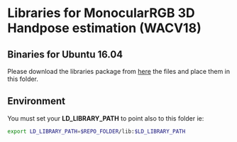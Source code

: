 # Libraries for MonocularRGB 3D Handpose estimation (WACV18)

## Binaries for **Ubuntu 16.04**

Please download the libraries package from [here](http://cvrlcode.ics.forth.gr/files/wacv18/wacv18_libs_v1.0.tgz)
the files and place them in this folder.

## Environment

You must set your **LD_LIBRARY_PATH** to point also to this folder ie:

```bash
export LD_LIBRARY_PATH=$REPO_FOLDER/lib:$LD_LIBRARY_PATH
```


